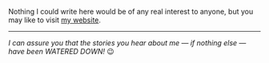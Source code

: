 

Nothing I could write here would be of any real interest to anyone, but you may like to visit [my website](martbetz.github.io).

---
_I can assure you that the stories you hear about me — if nothing else — have been WATERED DOWN!_ 😉
